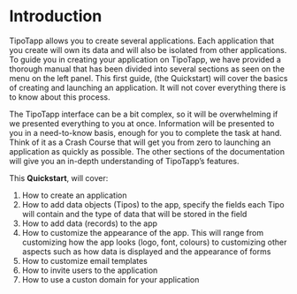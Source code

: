 # Introduction

TipoTapp allows you to create several applications. Each application that you create will own its data and will also be isolated from other applications.
To guide you in creating your application on TipoTapp, we have provided a thorough manual that has been divided into several sections as seen on the menu on the left panel. This first guide, (the Quickstart) will cover the basics of creating and launching an application. It will not cover everything there is to know about this process.  

The TipoTapp interface can be a bit complex, so it will be overwhelming if we presented everything to you at once. Information will be presented to you in a need-to-know basis, enough for you to complete the task at hand. Think of it as a Crash Course that will get you from zero to launching an application as quickly as possible. The other sections of the documentation will give you an in-depth understanding of TipoTapp’s features.

This **Quickstart**, will cover:

1. How to create an application  
2. How to add data objects (Tipos) to the app, specify the fields each 
Tipo will contain and the type of 
data that will be stored in the field
3. How to add data (records) to the app
4. How to customize the appearance of the app. This will range from customizing how the app looks (logo, font, colours) to customizing other aspects such as how data is displayed and the appearance of forms
5. How to customize email templates
6. How to invite users to the application
7. How to use a custon domain for your application